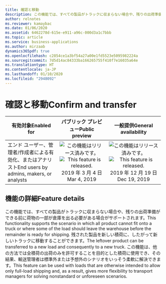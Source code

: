 ```yaml
---
title: 確認と移動
description: この機能では、すべての製品がトラックに収まらない場合や、残りの出荷準備ができる前に荷物の一部が倉庫を出る必要がある場合がサポートされます。
author: relnotes
ms.reviewer: kamaybac
ms.date: 01/06/2020
ms.assetid: 6462278d-615e-e911-a96c-000d3a1c7bbb
ms.topic: article
ms.service: business-applications
ms.author: mirzaab
dynamics365pdf: true
ms.openlocfilehash: c2854ce1a3bf54a27a00e1fd5523e5095982224a
ms.sourcegitcommit: 7d5d14ac84333ba166265755f410f7e16035a64e
ms.translationtype: HT
ms.contentlocale: ja-JP
ms.lasthandoff: 01/10/2020
ms.locfileid: "2948092"
---
```

# <a name="confirm-and-transfer"></a><span data-ttu-id="11f4e-103">確認と移動</span><span class="sxs-lookup"><span data-stu-id="11f4e-103">Confirm and transfer</span></span>


| <span data-ttu-id="11f4e-104">有効対象</span><span class="sxs-lookup"><span data-stu-id="11f4e-104">Enabled for</span></span>    |  <span data-ttu-id="11f4e-105">パブリック プレビュー</span><span class="sxs-lookup"><span data-stu-id="11f4e-105">Public preview</span></span> | <span data-ttu-id="11f4e-106">一般提供</span><span class="sxs-lookup"><span data-stu-id="11f4e-106">General availability</span></span> | 
| ---------- | :----------: |:----------: |
|<span data-ttu-id="11f4e-107">エンド ユーザー、管理者/作成者による有効化、またはアナリスト</span><span class="sxs-lookup"><span data-stu-id="11f4e-107">End users by admins, makers, or analysts</span></span>|<span data-ttu-id="11f4e-108">![この機能はリリース済みです。](/dynamics365-release-plan/media/green-checkmark.png "この機能はリリース済みです。")</span><span class="sxs-lookup"><span data-stu-id="11f4e-108">![This feature is released.](/dynamics365-release-plan/media/green-checkmark.png "This feature is released.")</span></span> <span data-ttu-id="11f4e-109">2019 年 3 月 4 日</span><span class="sxs-lookup"><span data-stu-id="11f4e-109">Mar 4, 2019</span></span>| <span data-ttu-id="11f4e-110">![この機能はリリース済みです。](/dynamics365-release-plan/media/green-checkmark.png "この機能はリリース済みです。")</span><span class="sxs-lookup"><span data-stu-id="11f4e-110">![This feature is released.](/dynamics365-release-plan/media/green-checkmark.png "This feature is released.")</span></span> <span data-ttu-id="11f4e-111">2019 年 12 月 19 日</span><span class="sxs-lookup"><span data-stu-id="11f4e-111">Dec 19, 2019</span></span>|






## <a name="feature-details"></a><span data-ttu-id="11f4e-112">機能の詳細</span><span class="sxs-lookup"><span data-stu-id="11f4e-112">Feature details</span></span>
<!--feature detail start -->
<span data-ttu-id="11f4e-113">この機能では、すべての製品がトラックに収まらない場合や、残りの出荷準備ができる前に荷物の一部が倉庫を出る必要がある場合がサポートされます。</span><span class="sxs-lookup"><span data-stu-id="11f4e-113">This functionality supports the scenario in which all product cannot fit onto a truck or where some of the load should leave the warehouse before the remainder is ready for shipping.</span></span> <span data-ttu-id="11f4e-114">残された製品を新しい積荷に、したがって新しいトラックに移動することができます。</span><span class="sxs-lookup"><span data-stu-id="11f4e-114">The leftover product can be transferred to a new load and consequently to a new truck.</span></span> <span data-ttu-id="11f4e-115">この機能は、他の方法では全積荷の出荷のみを許可することを目的とした積荷に使用でき、その結果、輸送管理者は標準外または予想外のシナリオをいっそう柔軟に解決できます。</span><span class="sxs-lookup"><span data-stu-id="11f4e-115">This feature can be used with loads that are otherwise intended to allow only full-load shipping and, as a result, gives more flexibility to transport managers for solving nonstandard or unforeseen scenarios.</span></span>
<!--feature detail end -->







